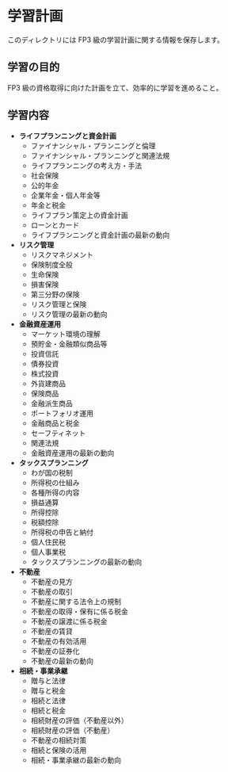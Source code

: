 # 学習計画

このディレクトリには FP3 級の学習計画に関する情報を保存します。

## 学習の目的

FP3 級の資格取得に向けた計画を立て、効率的に学習を進めること。

## 学習内容

- **ライフプランニングと資金計画**
  - ファイナンシャル・プランニングと倫理
  - ファイナンシャル・プランニングと関連法規
  - ライフプランニングの考え方・手法
  - 社会保険
  - 公的年金
  - 企業年金・個人年金等
  - 年金と税金
  - ライフプラン策定上の資金計画
  - ローンとカード
  - ライフプランニングと資金計画の最新の動向
- **リスク管理**
  - リスクマネジメント
  - 保険制度全般
  - 生命保険
  - 損害保険
  - 第三分野の保険
  - リスク管理と保険
  - リスク管理の最新の動向
- **金融資産運用**
  - マーケット環境の理解
  - 預貯金・金融類似商品等
  - 投資信託
  - 債券投資
  - 株式投資
  - 外貨建商品
  - 保険商品
  - 金融派生商品
  - ポートフォリオ運用
  - 金融商品と税金
  - セーフティネット
  - 関連法規
  - 金融資産運用の最新の動向
- **タックスプランニング**
  - わが国の税制
  - 所得税の仕組み
  - 各種所得の内容
  - 損益通算
  - 所得控除
  - 税額控除
  - 所得税の申告と納付
  - 個人住民税
  - 個人事業税
  - タックスプランニングの最新の動向
- **不動産**
  - 不動産の見方
  - 不動産の取引
  - 不動産に関する法令上の規制
  - 不動産の取得・保有に係る税金
  - 不動産の譲渡に係る税金
  - 不動産の賃貸
  - 不動産の有効活用
  - 不動産の証券化
  - 不動産の最新の動向
- **相続・事業承継**
  - 贈与と法律
  - 贈与と税金
  - 相続と法律
  - 相続と税金
  - 相続財産の評価（不動産以外）
  - 相続財産の評価（不動産）
  - 不動産の相続対策
  - 相続と保険の活用
  - 相続・事業承継の最新の動向
